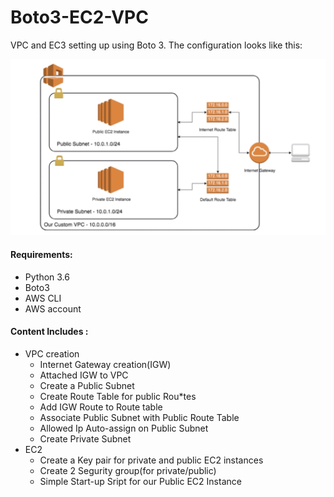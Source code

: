 # Boto3-EC2-VPC

VPC and EC3 setting up using Boto 3. The configuration looks like this:

![Scheme](https://github.com/ederfduran/Boto3-EC2-VPC/blob/master/ec2-vpc.png)

#### Requirements:
* Python 3.6
* Boto3
* AWS CLI
* AWS account


#### Content Includes :

* VPC creation
  * Internet Gateway creation(IGW)
  * Attached IGW to VPC
  * Create a Public Subnet
  * Create Route Table for public Rou*tes
  * Add IGW Route to Route table
  * Associate Public Subnet with Public Route Table
  * Allowed Ip Auto-assign on Public Subnet
  * Create Private Subnet
* EC2
  * Create a Key pair for private and public EC2 instances
  * Create 2 Segurity group(for private/public)
  * Simple Start-up Sript for our Public EC2 Instance
  
